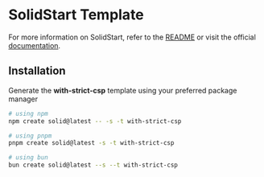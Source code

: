 # SolidStart Template

For more information on SolidStart, refer to the [README](https://github.com/solidjs/solid-start/tree/main/packages/start#readme) or visit the official [documentation](https://docs.solidjs.com/solid-start/).

## Installation

Generate the **with-strict-csp** template using your preferred package manager

```bash
# using npm
npm create solid@latest -- -s -t with-strict-csp
```

```bash
# using pnpm
pnpm create solid@latest -s -t with-strict-csp
```

```bash
# using bun
bun create solid@latest --s --t with-strict-csp
```
